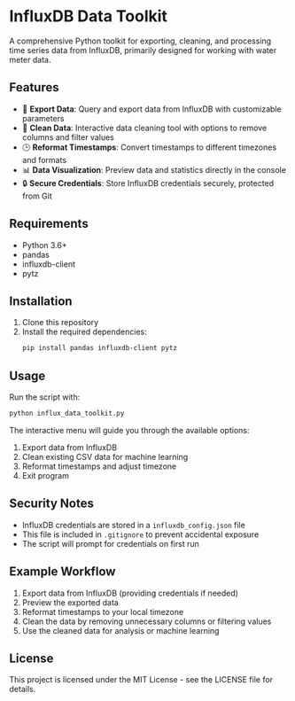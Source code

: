 # InfluxDB Data Toolkit

A comprehensive Python toolkit for exporting, cleaning, and processing time series data from InfluxDB, primarily designed for working with water meter data.

## Features

- 🔄 **Export Data**: Query and export data from InfluxDB with customizable parameters
- 🧹 **Clean Data**: Interactive data cleaning tool with options to remove columns and filter values
- 🕒 **Reformat Timestamps**: Convert timestamps to different timezones and formats
- 📊 **Data Visualization**: Preview data and statistics directly in the console
- 🔒 **Secure Credentials**: Store InfluxDB credentials securely, protected from Git

## Requirements

- Python 3.6+
- pandas
- influxdb-client
- pytz

## Installation

1. Clone this repository
2. Install the required dependencies:
   ```bash
   pip install pandas influxdb-client pytz
   ```

## Usage

Run the script with:

```bash
python influx_data_toolkit.py
```

The interactive menu will guide you through the available options:

1. Export data from InfluxDB
2. Clean existing CSV data for machine learning
3. Reformat timestamps and adjust timezone
4. Exit program

## Security Notes

- InfluxDB credentials are stored in a `influxdb_config.json` file
- This file is included in `.gitignore` to prevent accidental exposure
- The script will prompt for credentials on first run

## Example Workflow

1. Export data from InfluxDB (providing credentials if needed)
2. Preview the exported data
3. Reformat timestamps to your local timezone
4. Clean the data by removing unnecessary columns or filtering values
5. Use the cleaned data for analysis or machine learning

## License

This project is licensed under the MIT License - see the LICENSE file for details.